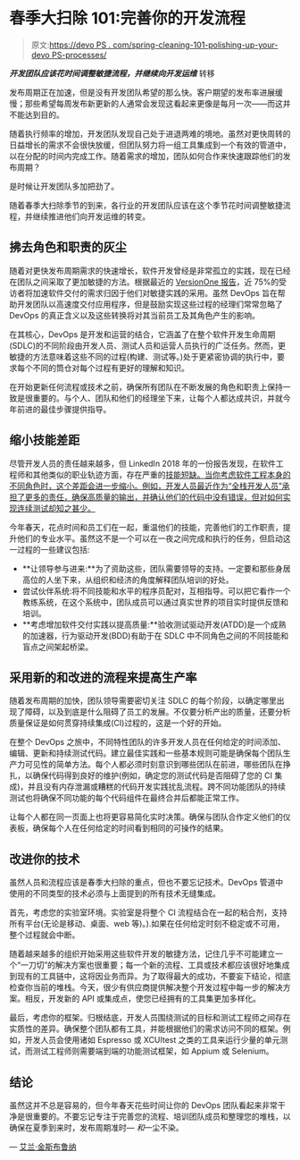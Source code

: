 # 春季大扫除 101:完善你的开发流程

> 原文:[https://devo PS . com/spring-cleaning-101-polishing-up-your-devo PS-processes/](https://devops.com/spring-cleaning-101-polishing-up-your-devops-processes/)

***开发团队应该花时间调整敏捷流程，并继续向开发运维*** 转移

发布周期正在加速，但是没有开发团队希望的那么快。客户期望的发布率进展缓慢；那些希望每周发布新更新的人通常会发现这看起来更像是每月一次——而这并不能达到目的。

随着执行频率的增加，开发团队发现自己处于进退两难的境地。虽然对更快周转的日益增长的需求不会很快放缓，但团队努力将一组工具集成到一个有效的管道中，以在分配的时间内完成工作。随着需求的增加，团队如何合作来快速跟踪他们的发布周期？

是时候让开发团队多加把劲了。

随着春季大扫除季节的到来，各行业的开发团队应该在这个季节花时间调整敏捷流程，并继续推进他们向开发运维的转变。

## **拂去角色和职责的灰尘**

随着对更快发布周期需求的快速增长，软件开发曾经是非常孤立的实践，现在已经在团队之间采取了更加敏捷的方法。根据最近的 [VersionOne 报告](https://explore.versionone.com/state-of-agile/versionone-12th-annual-state-of-agile-report)，近 75%的受访者将加速软件交付的需求归因于他们对敏捷实践的采用。虽然 DevOps 旨在帮助开发团队以高速度交付应用程序，但是鼓励实现这些过程的经理们常常忽略了 DevOps 的真正含义以及这些转换将对其当前员工及其角色产生的影响。

在其核心，DevOps 是开发和运营的结合，它涵盖了在整个软件开发生命周期(SDLC)的不同阶段由开发人员、测试人员和运营人员执行的广泛任务。然而，更敏捷的方法意味着这些不同的过程(构建、测试等。)处于更紧密协调的执行中，要求每个不同的筒仓对每个过程有更好的理解和知识。

在开始更新任何流程或技术之前，确保所有团队在不断发展的角色和职责上保持一致是很重要的。与个人、团队和他们的经理坐下来，让每个人都达成共识，并就今年前进的最佳步骤提供指导。

## **缩小技能差距**

尽管开发人员的责任越来越多，但 LinkedIn 2018 年的一份报告发现，在软件工程师和其他类似的职业轨迹方面，存在严重的[技能短缺。当你考虑软件工程本身的不同角色时，这个差距会进一步缩小。例如，开发人员最近作为“全栈开发人员”承担了更多的责任，确保高质量的输出，并确认他们的代码中没有错误，但对如何实现连续测试却知之甚少。](https://economicgraph.linkedin.com/resources/linkedin-workforce-report-april-2018)

今年春天，花点时间和员工们在一起，重温他们的技能，完善他们的工作职责，提升他们的专业水平。虽然这不是一个可以在一夜之间完成和执行的任务，但启动这一过程的一些建议包括:

*   **让领导参与进来:**为了资助这些，团队需要领导的支持。一定要和那些身居高位的人坐下来，从组织和经济的角度解释团队培训的好处。
*   尝试伙伴系统:将不同技能和水平的程序员配对，互相指导。可以把它看作一个教练系统，在这个系统中，团队成员可以通过真实世界的项目实时提供反馈和培训。
*   **考虑增加软件交付实践以提高质量:**验收测试驱动开发(ATDD)是一个成熟的加速器，行为驱动开发(BDD)有助于在 SDLC 中不同角色之间的不同技能和盲点之间架起桥梁。

## **采用新的和改进的流程来提高生产率**

随着发布周期的加快，团队领导需要密切关注 SDLC 的每个阶段，以确定哪里出现了障碍，以及到底是什么阻碍了员工的发展。不仅要分析产出的质量，还要分析质量保证是如何贯穿持续集成(CI)过程的，这是一个好的开始。

在整个 DevOps 之旅中，不同特性团队的许多开发人员在任何给定的时间添加、编辑、更新和持续测试代码。建立最佳实践和一些基本规则可能是确保每个团队生产力可见性的简单方法。每个人都必须时刻意识到哪些团队在前进，哪些团队在挣扎，以确保代码得到良好的维护(例如，确定您的测试代码是否阻碍了您的 CI 集成)，并且没有内存泄漏或糟糕的代码开发实践扰乱流程。跨不同功能团队的持续测试也将确保不同功能的每个代码组件在最终合并后都能正常工作。

让每个人都在同一页面上也将更容易简化实时决策。确保与团队合作定义他们的仪表板，确保每个人在任何给定的时间看到相同的可操作的结果。

## **改进你的技术**

虽然人员和流程应该是春季大扫除的重点，但也不要忘记技术。DevOps 管道中使用的不同类型的技术必须与上面提到的所有技术无缝集成。

首先，考虑您的实验室环境。实验室是将整个 CI 流程结合在一起的粘合剂，支持所有平台(无论是移动、桌面、web 等)。).如果在任何给定时刻不稳定或不可用，整个过程就会中断。

随着越来越多的组织开始采用这些软件开发的敏捷方法，记住几乎不可能建立一个“一刀切”的解决方案也很重要；每一个新的流程、工具或技术都应该很好地集成到现有的工具链中，这将因业务而异。为了取得最大的成功，不要妄下结论，彻底检查你当前的堆栈。今天，很少有供应商提供解决整个开发过程中每一步的解决方案。相反，开发新的 API 或集成点，使您已经拥有的工具集更加多样化。

最后，考虑你的框架。归根结底，开发人员围绕测试的目标和测试工程师之间存在实质性的差异。确保整个团队都有工具，并能根据他们的需求访问不同的框架。例如，开发人员会使用诸如 Espresso 或 XCUItest 之类的工具来运行少量的单元测试，而测试工程师则需要端到端的功能测试框架，如 Appium 或 Selenium。

## 结论

虽然这并不总是容易的，但今年春天花些时间让你的 DevOps 团队看起来非常干净是很重要的。不要忘记专注于完善您的流程、培训团队成员和整理您的堆栈，以确保在夏季到来时，发布周期准时— *和*一尘不染。

— [艾兰·金斯布鲁纳](https://devops.com/author/eran-kinsbruner/)